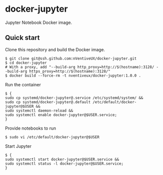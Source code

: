 # docker-jupyter

Jupyter Notebook Docker image.

## Quick start

Clone this repository and build the Docker image.

```shell
$ git clone git@ssh.github.com:nVentiveUX/docker-jupyter.git
$ cd docker-jupyter
# With a proxy, add "--build-arg http_proxy=http://$(hostname):3128/ --build-arg https_proxy=http://$(hostname):3128/"
$ docker build --force-rm -t nventiveux/docker-jupyter:1.0.0 .
```

Run the container

```shell
$ {
sudo cp systemd/docker-jupyter@.service /etc/systemd/system/ &&
sudo cp systemd/docker-jupyter@.default /etc/default/docker-jupyter@$USER &&
sudo systemctl daemon-reload &&
sudo systemctl enable docker-jupyter@$USER.service;
}
```

Provide notebooks to run

```shell
$ sudo vi /etc/default/docker-jupyter@$USER
```

Start Jupyter

```shell
$ {
sudo systemctl start docker-jupyter@$USER.service &&
sudo systemctl status -l docker-jupyter@$USER.service;
}
```
